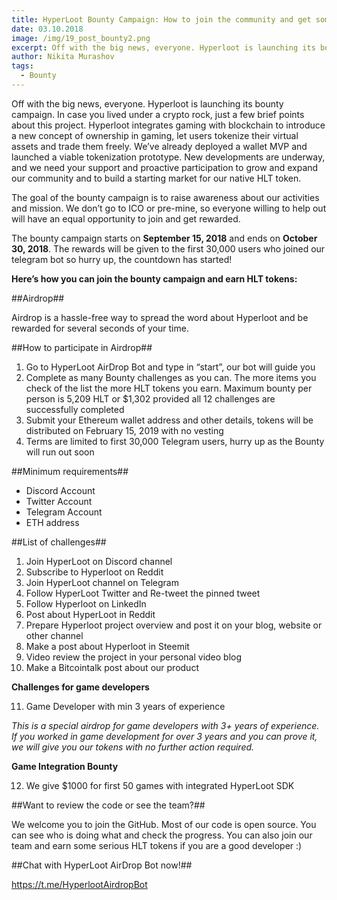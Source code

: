 ```yaml
---
title: HyperLoot Bounty Campaign: How to join the community and get some shiny tokens
date: 03.10.2018
image: /img/19_post_bounty2.png
excerpt: Off with the big news, everyone. Hyperloot is launching its bounty campaign. In case you lived under a crypto rock, just a few brief points about this project. 
author: Nikita Murashov
tags:
  - Bounty
---
```


Off with the big news, everyone. Hyperloot is launching its bounty campaign. In case you lived under a crypto rock, just a few brief points about this project. Hyperloot integrates gaming with blockchain to introduce a new concept of ownership in gaming, let users tokenize their virtual assets and trade them freely. We’ve already deployed a wallet MVP and launched a viable tokenization prototype. New developments are underway, and we need your support and proactive participation to grow and expand our community and to build a starting market for our native HLT token.

The goal of the bounty campaign is to raise awareness about our activities and mission. We don’t go to ICO or pre-mine, so everyone willing to help out will have an equal opportunity to join and get rewarded.

The bounty campaign starts on **September 15, 2018** and ends on **October 30, 2018**. The rewards will be given to the first 30,000 users who joined our telegram bot so hurry up, the countdown has started!

**Here’s how you can join the bounty campaign and earn HLT tokens:**


##Airdrop##

Airdrop is a hassle-free way to spread the word about Hyperloot and be rewarded for several seconds of your time.

##How to participate in Airdrop##

1. Go to HyperLoot AirDrop Bot and type in “start”, our bot will guide you
2. Complete as many Bounty challenges as you can. The more items you check of the list the more HLT tokens you earn. Maximum bounty per person is 5,209 HLT or $1,302 provided all 12 challenges are successfully completed
3. Submit your Ethereum wallet address and other details, tokens will be distributed on February 15, 2019 with no vesting
4. Terms are limited to first 30,000 Telegram users, hurry up as the Bounty will run out soon

##Minimum requirements##

* Discord Account
* Twitter Account
* Telegram Account
* ETH address

##List of challenges##

1. Join HyperLoot on Discord channel
2. Subscribe to Hyperloot on Reddit
3. Join HyperLoot channel on Telegram
4. Follow HyperLoot Twitter and Re-tweet the pinned tweet
5. Follow Hyperloot on LinkedIn
6. Post about HyperLoot in Reddit
7. Prepare Hyperloot project overview and post it on your blog, website or other channel
8. Make a post about Hyperloot in Steemit
9. Video review the project in your personal video blog
10. Make a Bitcointalk post about our product

**Challenges for game developers**

11. Game Developer with min 3 years of experience

*This is a special airdrop for game developers with 3+ years of experience. If you worked in game development for over 3 years and you can prove it, we will give you our tokens with no further action required.*

**Game Integration Bounty**

12. We give $1000 for first 50 games with integrated HyperLoot SDK

##Want to review the code or see the team?##

We welcome you to join the GitHub. Most of our code is open source. You can see who is doing what and check the progress. You can also join our team and earn some serious HLT tokens if you are a good developer :)

##Chat with HyperLoot AirDrop Bot now!##

https://t.me/HyperlootAirdropBot




